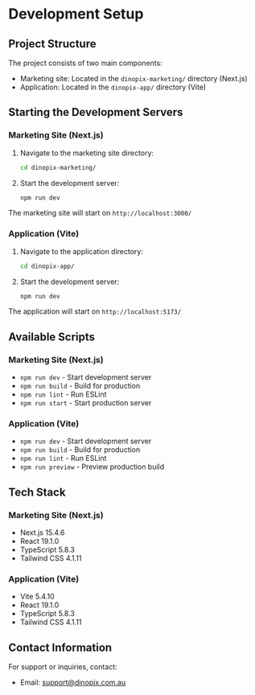# Development Setup

## Project Structure
The project consists of two main components:
- Marketing site: Located in the `dinopix-marketing/` directory (Next.js)
- Application: Located in the `dinopix-app/` directory (Vite)

## Starting the Development Servers

### Marketing Site (Next.js)

1. Navigate to the marketing site directory:
   ```bash
   cd dinopix-marketing/
   ```

2. Start the development server:
   ```bash
   npm run dev
   ```

The marketing site will start on `http://localhost:3000/`

### Application (Vite)

1. Navigate to the application directory:
   ```bash
   cd dinopix-app/
   ```

2. Start the development server:
   ```bash
   npm run dev
   ```

The application will start on `http://localhost:5173/`

## Available Scripts

### Marketing Site (Next.js)
- `npm run dev` - Start development server
- `npm run build` - Build for production
- `npm run lint` - Run ESLint
- `npm run start` - Start production server

### Application (Vite)
- `npm run dev` - Start development server
- `npm run build` - Build for production
- `npm run lint` - Run ESLint
- `npm run preview` - Preview production build

## Tech Stack

### Marketing Site (Next.js)
- Next.js 15.4.6
- React 19.1.0
- TypeScript 5.8.3
- Tailwind CSS 4.1.11

### Application (Vite)
- Vite 5.4.10
- React 19.1.0
- TypeScript 5.8.3
- Tailwind CSS 4.1.11

## Contact Information
For support or inquiries, contact:
- Email: support@dinopix.com.au